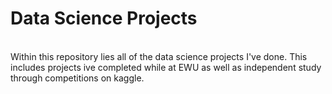 # Data Science Projects

<br>
Within this repository lies all of the data science projects I've done.  This includes projects ive completed while at EWU as well as independent study through competitions on kaggle.
